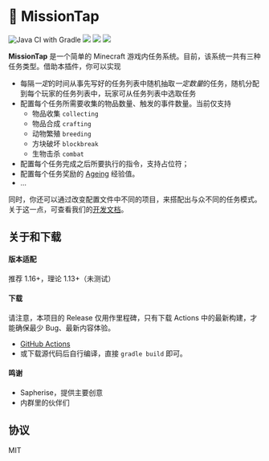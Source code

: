 # 📕 MissionTap

![Java CI with Gradle](https://github.com/sotapmc/MissionTap/workflows/Java%20CI%20with%20Gradle/badge.svg)
![](https://img.shields.io/badge/11-brown?logo=java)
![](https://img.shields.io/badge/poweredby-sotapmc-blue)
![](https://img.shields.io/badge/API-1.16.1--R0.1-orange)

**MissionTap** 是一个简单的 Minecraft 游戏内任务系统。目前，该系统一共有三种任务类型。借助本插件，你可以实现

- 每隔*一定*的时间从事先写好的任务列表中随机抽取*一定数量*的任务，随机分配到每个玩家的任务列表中，玩家可从任务列表中选取任务
- 配置每个任务所需要收集的物品数量、触发的事件数量。当前仅支持
  - 物品收集 `collecting`
  - 物品合成 `crafting`
  - 动物繁殖 `breeding`
  - 方块破坏 `blockbreak`
  - 生物击杀 `combat`
- 配置每个任务完成之后所要执行的指令，支持占位符；
- 配置每个任务奖励的 [Ageing](//github.com/sotapmc/Ageing) 经验值。
- ...

同时，你还可以通过改变配置文件中不同的项目，来搭配出与众不同的任务模式。关于这一点，可查看我们的[开发文档](//book.sotap.org/#/missiontap/index)。

## 关于和下载

#### 版本适配

推荐 1.16+，理论 1.13+（未测试）

#### 下载

请注意，本项目的 Release 仅用作里程碑，只有下载 Actions 中的最新构建，才能确保最少 Bug、最新内容体验。

- [GitHub Actions](https://github.com/sotapmc/MissionTap/actions?query=workflow%3A%22Java+CI+with+Gradle%22)
- 或下载源代码后自行编译，直接 `gradle build` 即可。

#### 鸣谢

- Sapherise，提供主要创意
- 内群里的伙伴们

## 协议

MIT

